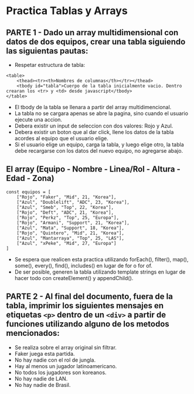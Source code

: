 # Practica Tablas y Arrays

## PARTE 1 - Dado un array multidimensional con datos de dos equipos, crear una tabla siguiendo las siguientas pautas:

- Respetar estructura de tabla:
```
<table>
    <thead><tr><th>Nombres de columnas</th></tr></thead>
    <tbody id="tabla">Cuerpo de la tabla inicialmente vacio. Dentro crearan los <tr> y <td> desde javascript</tbody>
</table>
```

- El tbody de la tabla se llenara a partir del array multidimencional.
- La tabla no se cargara apenas se abre la pagina, sino cuando el usuario ejecute una accion.
- Debera existir un input de seleccion con dos valores: Rojo y Azul.
- Debera existir un boton que al dar click, llene los datos de la tabla acordes al equipo que el usuario elige.
- Si el usuario elige un equipo, carga la tabla, y luego elige otro, la tabla debe recargarse con los datos del nuevo equipo, no agregarse abajo.

## El array (Equipo - Nombre - Linea/Rol - Altura - Edad - Zona)
```
const equipos = [
    ["Rojo", "Faker", "Mid", 21, "Korea"],
    ["Azul", "Doublelift", "ADC", 23, "Korea"],
    ["Azul", "Smeb", "Top", 22, "Korea"],
    ["Rojo", "Deft", "ADC", 21, "Korea"],
    ["Rojo", "Perkz", "Top", 25, "Europa"],
    ["Rojo", "Armani", "Support", 21, "Korea"],
    ["Azul", "Mata", "Support", 18, "Korea"],
    ["Rojo", "Quintero", "Mid", 21, "Korea"],
    ["Azul", "Mantarraya", "Top", 25, "LAS"],
    ["Azul", "xPeke", "Mid", 27, "Europa"]
]
```

- Se espera que realicen esta practica utilizando forEach(), filter(), map(), some(), every(), find(), includes() en lugar de for o for of.
- De ser posible, generen la tabla utilizando template strings en lugar de hacer todo con createElement() y appendChild().

## PARTE 2 - Al final del documento, fuera de la tabla, imprimir los siguientes mensajes en etiquetas ```<p>``` dentro de un ```<div>``` a partir de funciones utilizando alguno de los metodos mencionados:

- Se realiza sobre el array original sin filtrar.
- Faker juega esta partida.
- No hay nadie con el rol de jungla.
- Hay al menos un jugador latinoamericano.
- No todos los jugadores son koreanos.
- No hay nadie de LAN.
- No hay nadie de Brasil.
